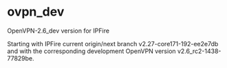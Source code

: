 # ovpn_dev
OpenVPN-2.6_dev version for IPFire

Starting with IPFire current origin/next branch v2.27-core171-192-ee2e7db and with the corresponding development OpenVPN version v2.6_rc2-1438-77829be.

